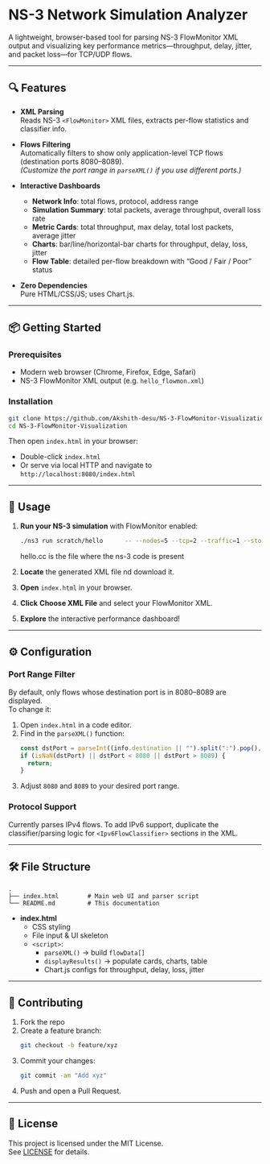 # NS-3 Network Simulation Analyzer

A lightweight, browser-based tool for parsing NS-3 FlowMonitor XML output and visualizing key performance metrics—throughput, delay, jitter, and packet loss—for TCP/UDP flows.

---

## 🔍 Features

- **XML Parsing**  
  Reads NS-3 `<FlowMonitor>` XML files, extracts per-flow statistics and classifier info.

- **Flows Filtering**  
  Automatically filters to show only application-level TCP flows (destination ports 8080–8089).  
  _(Customize the port range in `parseXML()` if you use different ports.)_

- **Interactive Dashboards**

  - **Network Info**: total flows, protocol, address range
  - **Simulation Summary**: total packets, average throughput, overall loss rate
  - **Metric Cards**: total throughput, max delay, total lost packets, average jitter
  - **Charts**: bar/line/horizontal-bar charts for throughput, delay, loss, jitter
  - **Flow Table**: detailed per-flow breakdown with “Good / Fair / Poor” status

- **Zero Dependencies**  
  Pure HTML/CSS/JS; uses Chart.js.

---

## 📦 Getting Started

### Prerequisites

- Modern web browser (Chrome, Firefox, Edge, Safari)
- NS-3 FlowMonitor XML output (e.g. `hello_flowmon.xml`)

### Installation

```bash
git clone https://github.com/Akshith-desu/NS-3-FlowMonitor-Visualization.git
cd NS-3-FlowMonitor-Visualization
```

Then open `index.html` in your browser:

- Double-click `index.html`
- Or serve via local HTTP and navigate to `http://localhost:8080/index.html`

---

## 🚀 Usage

1. **Run your NS-3 simulation** with FlowMonitor enabled:

   ```bash
   ./ns3 run scratch/hello      -- --nodes=5 --tcp=2 --traffic=1 --stopTime=45         --sender=0 --receiver=3         --inject=true --injectSender=4 --injectReceiver=2         --injectDelay=0.3 --routing=1 --topology=4
   ```

   hello.cc is the file where the ns-3 code is present

2. **Locate** the generated XML file nd download it.

3. **Open** `index.html` in your browser.

4. **Click** **Choose XML File** and select your FlowMonitor XML.

5. **Explore** the interactive performance dashboard!

---

## ⚙️ Configuration

### Port Range Filter

By default, only flows whose destination port is in 8080–8089 are displayed.  
To change it:

1. Open `index.html` in a code editor.
2. Find in the `parseXML()` function:
   ```js
   const dstPort = parseInt((info.destination || "").split(":").pop(), 10);
   if (isNaN(dstPort) || dstPort < 8080 || dstPort > 8089) {
     return;
   }
   ```
3. Adjust `8080` and `8089` to your desired port range.

### Protocol Support

Currently parses IPv4 flows. To add IPv6 support, duplicate the classifier/parsing logic for `<Ipv6FlowClassifier>` sections in the XML.

---

## 🛠️ File Structure

```text
.
├── index.html        # Main web UI and parser script
└── README.md         # This documentation
```

- **index.html**
  - CSS styling
  - File input & UI skeleton
  - `<script>`:
    - `parseXML()` → build `flowData[]`
    - `displayResults()` → populate cards, charts, table
    - Chart.js configs for throughput, delay, loss, jitter

---

## 🤝 Contributing

1. Fork the repo
2. Create a feature branch:
   ```bash
   git checkout -b feature/xyz
   ```
3. Commit your changes:
   ```bash
   git commit -am "Add xyz"
   ```
4. Push and open a Pull Request.

---

## 📜 License

This project is licensed under the MIT License.  
See [LICENSE](LICENSE) for details.
